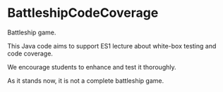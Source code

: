 # BattleshipCodeCoverage
Battleship game.

This Java code aims to support ES1 lecture about white-box testing and code coverage.

We encourage students to enhance and test it thoroughly. 

As it stands now, it is not a complete battleship game.
